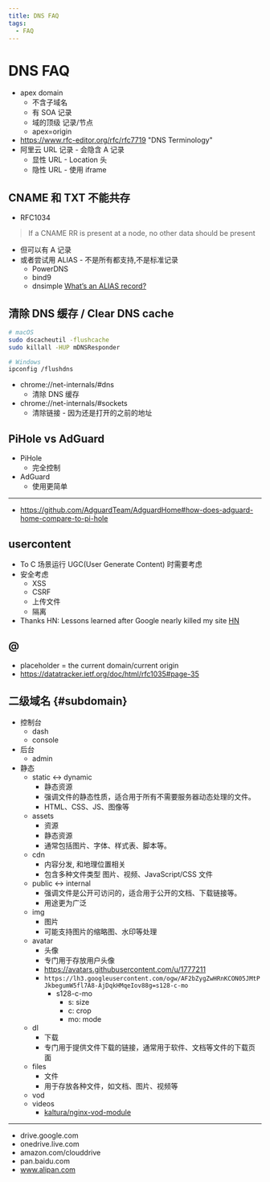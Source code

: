 ```yaml
---
title: DNS FAQ
tags:
  - FAQ
---
```


# DNS FAQ

- apex domain
  - 不含子域名
  - 有 SOA 记录
  - 域的顶级 记录/节点
  - apex=origin
- https://www.rfc-editor.org/rfc/rfc7719 "DNS Terminology"
- 阿里云 URL 记录 - 会隐含 A 记录
  - 显性 URL - Location 头
  - 隐性 URL - 使用 iframe

## CNAME 和 TXT 不能共存

- RFC1034

> If a CNAME RR is present at a node, no other data should be present

- 但可以有 A 记录
- 或者尝试用 ALIAS - 不是所有都支持,不是标准记录
  - PowerDNS
  - bind9
  - dnsimple [What’s an ALIAS record?](https://support.dnsimple.com/articles/alias-record/#whats-an-alias-record)

## 清除 DNS 缓存 / Clear DNS cache

```bash
# macOS
sudo dscacheutil -flushcache
sudo killall -HUP mDNSResponder

# Windows
ipconfig /flushdns
```

- chrome://net-internals/#dns
  - 清除 DNS 缓存
- chrome://net-internals/#sockets
  - 清除链接 - 因为还是打开的之前的地址

## PiHole vs AdGuard

- PiHole
  - 完全控制
- AdGuard
  - 使用更简单

---

- https://github.com/AdguardTeam/AdguardHome#how-does-adguard-home-compare-to-pi-hole

## usercontent

- To C 场景运行 UGC(User Generate Content) 时需要考虑
- 安全考虑
  - XSS
  - CSRF
  - 上传文件
  - 隔离
- Thanks HN: Lessons learned after Google nearly killed my site
  [HN](https://news.ycombinator.com/item?id=26357033)

## @

- placeholder = the current domain/current origin
- https://datatracker.ietf.org/doc/html/rfc1035#page-35

## 二级域名 {#subdomain}

- 控制台
  - dash
  - console
- 后台
  - admin
- 静态
  - static <-> dynamic
    - 静态资源
    - 强调文件的静态性质，适合用于所有不需要服务器动态处理的文件。
    - HTML、CSS、JS、图像等
  - assets
    - 资源
    - 静态资源
    - 通常包括图片、字体、样式表、脚本等。
  - cdn
    - 内容分发, 和地理位置相关
    - 包含多种文件类型 图片、视频、JavaScript/CSS 文件
  - public <-> internal
    - 强调文件是公开可访问的，适合用于公开的文档、下载链接等。
    - 用途更为广泛
  - img
    - 图片
    - 可能支持图片的缩略图、水印等处理
  - avatar
    - 头像
    - 专门用于存放用户头像
    - https://avatars.githubusercontent.com/u/1777211
    - `https://lh3.googleusercontent.com/ogw/AF2bZygZwHRnKCON05JMtPJkbegumW5fl7A8-AjDqkHMqeIov88g=s128-c-mo`
      - s128-c-mo
        - s: size
        - c: crop
        - mo: mode
  - dl
    - 下载
    - 专门用于提供文件下载的链接，通常用于软件、文档等文件的下载页面
  - files
    - 文件
    - 用于存放各种文件，如文档、图片、视频等
  - vod
  - videos
    - [kaltura/nginx-vod-module](https://github.com/kaltura/nginx-vod-module)

---

- drive.google.com
- onedrive.live.com
- amazon.com/clouddrive
- pan.baidu.com
- www.alipan.com
